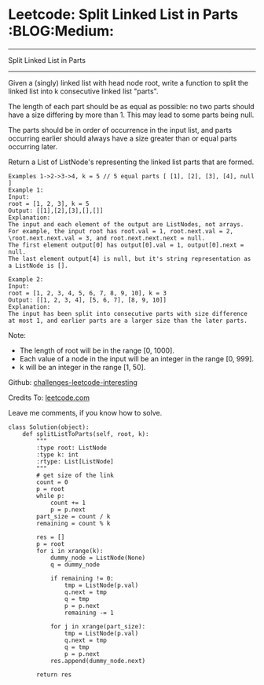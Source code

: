 # Leetcode: Split Linked List in Parts     :BLOG:Medium:


---

Split Linked List in Parts  

---

Given a (singly) linked list with head node root, write a function to split the linked list into k consecutive linked list "parts".  

The length of each part should be as equal as possible: no two parts should have a size differing by more than 1. This may lead to some parts being null.  

The parts should be in order of occurrence in the input list, and parts occurring earlier should always have a size greater than or equal parts occurring later.  

Return a List of ListNode's representing the linked list parts that are formed.  

    Examples 1->2->3->4, k = 5 // 5 equal parts [ [1], [2], [3], [4], null ]
    Example 1:
    Input: 
    root = [1, 2, 3], k = 5
    Output: [[1],[2],[3],[],[]]
    Explanation:
    The input and each element of the output are ListNodes, not arrays.
    For example, the input root has root.val = 1, root.next.val = 2, \root.next.next.val = 3, and root.next.next.next = null.
    The first element output[0] has output[0].val = 1, output[0].next = null.
    The last element output[4] is null, but it's string representation as a ListNode is [].

    Example 2:
    Input: 
    root = [1, 2, 3, 4, 5, 6, 7, 8, 9, 10], k = 3
    Output: [[1, 2, 3, 4], [5, 6, 7], [8, 9, 10]]
    Explanation:
    The input has been split into consecutive parts with size difference at most 1, and earlier parts are a larger size than the later parts.

Note:  

-   The length of root will be in the range [0, 1000].
-   Each value of a node in the input will be an integer in the range [0, 999].
-   k will be an integer in the range [1, 50].

Github: [challenges-leetcode-interesting](https://github.com/DennyZhang/challenges-leetcode-interesting/tree/master/split-linked-list-in-parts)  

Credits To: [leetcode.com](https://leetcode.com/problems/split-linked-list-in-parts/description/)  

Leave me comments, if you know how to solve.  

    class Solution(object):
        def splitListToParts(self, root, k):
            """
            :type root: ListNode
            :type k: int
            :rtype: List[ListNode]
            """
            # get size of the link
            count = 0
            p = root
            while p:
                count += 1
                p = p.next
            part_size = count / k
            remaining = count % k
    
            res = []
            p = root
            for i in xrange(k):
                dummy_node = ListNode(None)
                q = dummy_node
    
                if remaining != 0:
                    tmp = ListNode(p.val)
                    q.next = tmp
                    q = tmp
                    p = p.next
                    remaining -= 1
    
                for j in xrange(part_size):
                    tmp = ListNode(p.val)
                    q.next = tmp
                    q = tmp
                    p = p.next
                res.append(dummy_node.next)
    
            return res